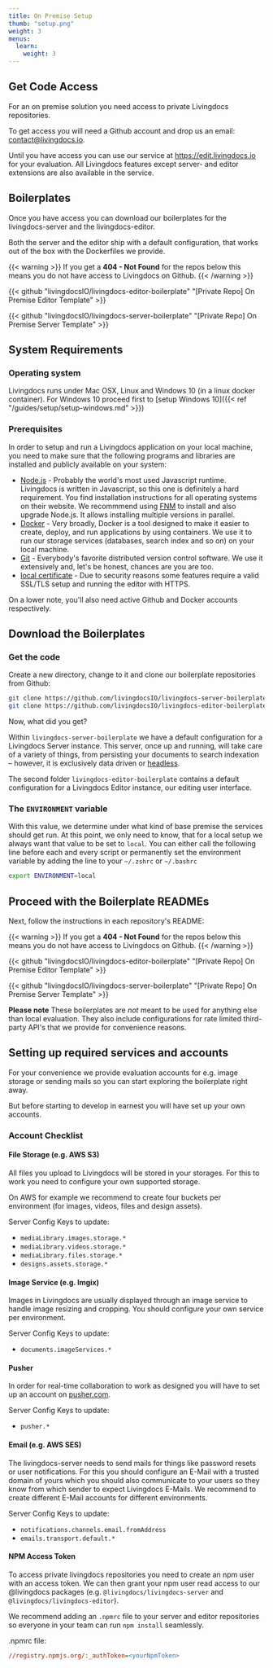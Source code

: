 ```yaml
---
title: On Premise Setup
thumb: "setup.png"
weight: 3
menus:
  learn:
    weight: 3
---
```


## Get Code Access

For an on premise solution you need access to private Livingdocs repositories.

To get access you will need a Github account and drop us an email: <contact@livingdocs.io>.

Until you have access you can use our service at <https://edit.livingdocs.io> for your evaluation. All Livingdocs features except server- and editor extensions are also available in the service.


## Boilerplates

Once you have access you can download our boilerplates for the livingdocs-server and the livingdocs-editor.

Both the server and the editor ship with a default configuration, that works out of the box with the Dockerfiles we provide.

{{< warning >}}
  If you get a <strong>404 - Not Found</strong> for the repos below this means you do not have access to Livingdocs on Github.
{{< /warning >}}

{{< github "livingdocsIO/livingdocs-editor-boilerplate" "[Private Repo] On Premise Editor Template" >}}

{{< github "livingdocsIO/livingdocs-server-boilerplate" "[Private Repo] On Premise Server Template" >}}


## System Requirements

### Operating system

Livingdocs runs under Mac OSX, Linux and Windows 10 (in a linux docker container). For Windows 10 proceed first to [setup Windows 10]({{< ref "/guides/setup/setup-windows.md" >}})

### Prerequisites

In order to setup and run a Livingdocs application on your local machine, you need to make sure that the following programs and libraries are installed and publicly available on your system:

- [Node.js](https://nodejs.org) - Probably the world's most used Javascript runtime. Livingdocs is written in Javascript, so this one is definitely a hard requirement. You find installation instructions for all operating systems on their website. We recommmend using [FNM](https://github.com/Schniz/fnm) to install and also upgrade Node.js. It allows installing multiple versions in parallel.
- [Docker](https://docs.docker.com/get-started/) - Very broadly, Docker is a tool designed to make it easier to create, deploy, and run applications by using containers. We use it to run our storage services (databases, search index and so on) on your local machine.
- [Git](https://git-scm.com/book/en/v2/Getting-Started-Installing-Git) - Everybody's favorite distributed version control software. We use it extensively and, let's be honest, chances are you are too.
- [local certificate](https://github.com/livingdocsIO/livingdocs-editor/blob/master/config/cert.js) - Due to security reasons some features require a valid SSL/TLS setup and running the editor with HTTPS.

On a lower note, you'll also need active Github and Docker accounts respectively.

## Download the Boilerplates

### Get the code

Create a new directory, change to it and clone our boilerplate repositories from Github:

```bash
git clone https://github.com/livingdocsIO/livingdocs-server-boilerplate
git clone https://github.com/livingdocsIO/livingdocs-editor-boilerplate
```

Now, what did you get?

Within `livingdocs-server-boilerplate` we have a default configuration for a Livingdocs Server instance. This server, once up and running, will take care of a variety of things, from persisting your documents to search indexation – however, it is exclusively data driven or [headless](https://en.wikipedia.org/wiki/Headless_software).

The second folder `livingdocs-editor-boilerplate` contains a default configuration for a Livingdocs Editor instance, our editing user interface.

### The `ENVIRONMENT` variable

With this value, we determine under what kind of base premise the services should get run. At this point, we only need to know, that for a local setup we always want that value to be set to `local`.
You can either call the following line before each and every script or permanently set the environment variable by adding the line to your `~/.zshrc` or `~/.bashrc`

```bash
export ENVIRONMENT=local
```


## Proceed with the Boilerplate READMEs

Next, follow the instructions in each repository's README:

{{< warning >}}
  If you get a <strong>404 - Not Found</strong> for the repos below this means you do not have access to Livingdocs on Github.
{{< /warning >}}

{{< github "livingdocsIO/livingdocs-editor-boilerplate" "[Private Repo] On Premise Editor Template" >}}

{{< github "livingdocsIO/livingdocs-server-boilerplate" "[Private Repo] On Premise Server Template" >}}


**Please note**
These boilerplates are _not_ meant to be used for anything else than local evaluation. They also include configurations for rate limited third-party API's that we provide for convenience reasons.

## Setting up required services and accounts

For your convenience we provide evaluation accounts for e.g. image storage or sending mails so you can start exploring the boilerplate right away.

But before starting to develop in earnest you will have set up your own accounts.

### Account Checklist

#### File Storage (e.g. AWS S3)

All files you upload to Livingdocs will be stored in your storages. For this to work you need to configure your own supported storage.

On AWS for example we recommend to create four buckets per environment (for images, videos, files and design assets).

Server Config Keys to update:
  * `mediaLibrary.images.storage.*`
  * `mediaLibrary.videos.storage.*`
  * `mediaLibrary.files.storage.*`
  * `designs.assets.storage.*`

#### Image Service (e.g. Imgix)

Images in Livingdocs are usually displayed through an image service to handle image resizing and cropping. You should configure your own service per environment.

Server Config Keys to update:
  * `documents.imageServices.*`

#### Pusher

In order for real-time collaboration to work as designed you will have to set up an account on [pusher.com](https://pusher.com).

Server Config Keys to update:
  * `pusher.*`

#### Email (e.g. AWS SES)

The livingdocs-server needs to send mails for things like password resets or user notifications. For this you should configure an E-Mail with a trusted domain of yours which you should also communicate to your users so they know from which sender to expect Livingdocs E-Mails. We recommend to create different E-Mail accounts for different environments.

Server Config Keys to update:
  * `notifications.channels.email.fromAddress`
  * `emails.transport.default.*`

#### NPM Access Token

To access private livingdocs repositories you need to create an npm user with an access token. We can then grant your npm user read access to our @livingdocs packages (e.g. `@livingdocs/livingdocs-server` and `@livingdocs/livingdocs-editor`).

We recommend adding an `.npmrc` file to your server and editor repositories so everyone in your team can run `npm install` seamlessly.

.npmrc file:

```ini
//registry.npmjs.org/:_authToken=<yourNpmToken>
```
